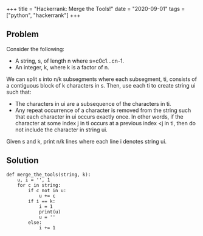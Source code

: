 +++
title = "Hackerrank: Merge the Tools!"
date = "2020-09-01"
tags = ["python", "hackerrank"]
+++

## Problem

Consider the following:
- A string, s, of length n where s=c0c1...cn-1.
- An integer, k, where k is a factor of n.

We can split s into n/k subsegments where each subsegment, ti, consists of a contiguous block of k characters in s. Then, use each ti to create string ui such that:
- The characters in ui are a subsequence of the characters in ti.
- Any repeat occurrence of a character is removed from the string such that each character in ui occurs exactly once. In other words, if the character at some index j in ti occurs at a previous index <j in ti, then do not include the character in string ui.

Given s and k, print n/k lines where each line i denotes string ui.

## Solution

```
def merge_the_tools(string, k):
    u, i = '', 1
    for c in string:
        if c not in u:
            u += c
        if i == k:
            i = 1
            print(u)
            u = ''
        else:
            i += 1
```